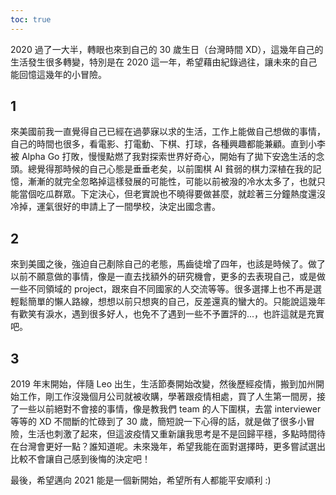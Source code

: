 ```yaml
---
toc: true
---
```

2020 過了一大半，轉眼也來到自己的 30 歲生日（台灣時間 XD），這幾年自己的生活發生很多轉變，特別是在 2020 這一年，希望藉由紀錄過往，讓未來的自己能回憶這幾年的小冒險。

## 1
來美國前我一直覺得自己已經在過夢寐以求的生活，工作上能做自己想做的事情，自己的時間也很多，看電影、打電動、下棋、打球，各種興趣都能兼顧。直到小李被 Alpha Go 打敗，慢慢點燃了我對探索世界好奇心，開始有了拋下安逸生活的念頭。總覺得那時候的自己心態是垂垂老矣，以前圍棋 AI 貧弱的棋力深植在我的記憶，漸漸的就完全忽略掉這樣發展的可能性，可能以前被潑的冷水太多了，也就只能當個吃瓜群眾。下定決心，但老實說也不曉得要做甚麼，就趁著三分鐘熱度還沒冷掉，運氣很好的申請上了一間學校，決定出國念書。

## 2
來到美國之後，強迫自己剷除自己的老態，馬齒徒增了四年，也該是時候了。做了以前不願意做的事情，像是一直去找額外的研究機會，更多的去表現自己，或是做一些不同領域的 project，跟來自不同國家的人交流等等。很多選擇上也不再是選輕鬆簡單的懶人路線，想想以前只想爽的自己，反差還真的蠻大的。只能說這幾年有歡笑有淚水，遇到很多好人，也免不了遇到一些不予置評的...，也許這就是充實吧。

## 3
2019 年末開始，伴隨 Leo 出生，生活節奏開始改變，然後歷經疫情，搬到加州開始工作，剛工作沒幾個月公司就被收購，學著跟疫情相處，買了人生第一間房，接了一些以前絕對不會接的事情，像是教我們 team 的人下圍棋，去當 interviewer 等等的 XD 不間斷的忙碌到了 30 歲，簡短說一下心得的話，就是做了很多小冒險，生活也刺激了起來，但這波疫情又重新讓我思考是不是回歸平穩，多點時間待在台灣會更好一點？誰知道呢。未來幾年，希望我能在面對選擇時，更多嘗試選出比較不會讓自己感到後悔的決定吧！

最後，希望邁向 2021 能是一個新開始，希望所有人都能平安順利 :)
